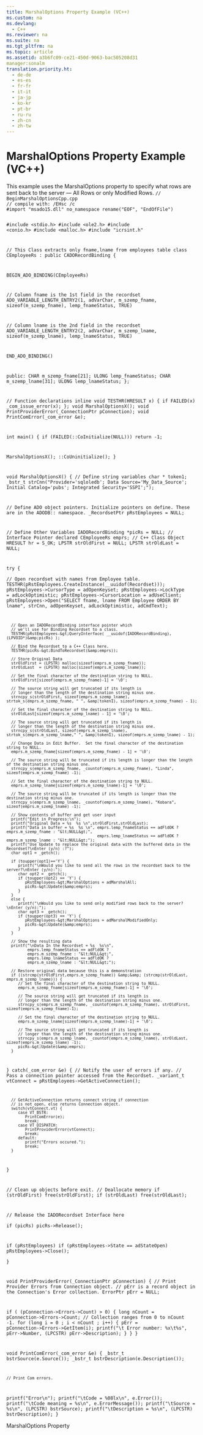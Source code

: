 ```yaml
---
title: MarshalOptions Property Example (VC++)
ms.custom: na
ms.devlang: 
  - C++
ms.reviewer: na
ms.suite: na
ms.tgt_pltfrm: na
ms.topic: article
ms.assetid: a3b6fc09-ce21-450d-9063-bac505208d31
manager:sonalm
translation.priority.ht: 
  - de-de
  - es-es
  - fr-fr
  - it-it
  - ja-jp
  - ko-kr
  - pt-br
  - ru-ru
  - zh-cn
  - zh-tw
---
```

# MarshalOptions Property Example (VC++)
<?xml version="1.0" encoding="utf-8"?>
<developerReferenceWithoutSyntaxDocument xmlns="http://ddue.schemas.microsoft.com/authoring/2003/5" xmlns:xlink="http://www.w3.org/1999/xlink" xmlns:xsi="http://www.w3.org/2001/XMLSchema-instance" xsi:schemaLocation="http://ddue.schemas.microsoft.com/authoring/2003/5 http://dduestorage.blob.core.windows.net/ddueschema/developer.xsd">
  <introduction>
    <para>This example uses the <legacyLink xlink:href="390c8abf-133e-40da-8b99-8f748a983e4f">MarshalOptions</legacyLink> property to specify what rows are sent back to the server — All Rows or only Modified Rows.</para>
    <code>// BeginMarshalOptionsCpp.cpp
// compile with: /EHsc /c
#import "msado15.dll" no_namespace rename("EOF", "EndOfFile")

#include &lt;stdio.h&gt;
#include &lt;ole2.h&gt;
#include &lt;conio.h&gt;
#include &lt;malloc.h&gt;
#include "icrsint.h"

// This Class extracts only fname,lname from employees table
class CEmployeeRs : public CADORecordBinding {

   BEGIN_ADO_BINDING(CEmployeeRs)

   // Column fname is the 1st field in the recordset
   ADO_VARIABLE_LENGTH_ENTRY2(1, adVarChar, m_szemp_fname, sizeof(m_szemp_fname), lemp_fnameStatus, TRUE)
   
   // Column lname is the 2nd field in the recordset
   ADO_VARIABLE_LENGTH_ENTRY2(2, adVarChar, m_szemp_lname, sizeof(m_szemp_lname), lemp_lnameStatus, TRUE)

   END_ADO_BINDING()

public:
   CHAR m_szemp_fname[21];
   ULONG lemp_fnameStatus;
   CHAR m_szemp_lname[31];
   ULONG lemp_lnameStatus;
};

// Function declarations
inline void TESTHR(HRESULT x) { if FAILED(x) _com_issue_error(x); };
void MarshalOptionsX();
void PrintProviderError(_ConnectionPtr pConnection);
void PrintComError(_com_error &amp;e);

int main() {
   if (FAILED(::CoInitialize(NULL)))
      return -1;

   MarshalOptionsX();
   ::CoUninitialize();
}

void MarshalOptionsX() {
   // Define string variables
   char * token1;
   _bstr_t strCnn("Provider='sqloledb'; Data Source='My_Data_Source'; Initial Catalog='pubs'; Integrated Security='SSPI';");

   // Define ADO object pointers.  Initialize pointers on define.  These are in the ADODB::  namespace.
   _RecordsetPtr pRstEmployees = NULL;

   // Define Other Variables
   IADORecordBinding *picRs = NULL;   // Interface Pointer declared
   CEmployeeRs emprs;   // C++ Class Object
   HRESULT hr = S_OK;
   LPSTR strOldFirst = NULL;
   LPSTR strOldLast = NULL;

   try {            
      // Open recordset with names from Employee table.
      TESTHR(pRstEmployees.CreateInstance(__uuidof(Recordset)));
      pRstEmployees-&gt;CursorType = adOpenKeyset;
      pRstEmployees-&gt;LockType = adLockOptimistic;
      pRstEmployees-&gt;CursorLocation = adUseClient;
      pRstEmployees-&gt;Open("SELECT fname, lname FROM Employee ORDER BY lname", strCnn, 
                           adOpenKeyset, adLockOptimistic, adCmdText);

      // Open an IADORecordBinding interface pointer which 
      // we'll use for Binding Recordset to a class.
      TESTHR(pRstEmployees-&gt;QueryInterface( __uuidof(IADORecordBinding), (LPVOID*)&amp;picRs) );

      // Bind the Recordset to a C++ Class here.
      TESTHR(picRs-&gt;BindToRecordset(&amp;emprs));

      // Store Original Data
      strOldFirst = (LPSTR) malloc(sizeof(emprs.m_szemp_fname));
      strOldLast  = (LPSTR) malloc(sizeof(emprs.m_szemp_lname));

      // Set the final character of the destination string to NULL.
      strOldFirst[sizeof(emprs.m_szemp_fname)-1] = '\0';

      // The source string will get truncated if its length is 
      // longer than the length of the destination string minus one.
      strncpy_s(strOldFirst, sizeof(emprs.m_szemp_lname), strtok_s(emprs.m_szemp_fname, " ", &amp;token1), sizeof(emprs.m_szemp_fname) - 1);

      // Set the final character of the destination string to NULL.
      strOldLast[sizeof(emprs.m_szemp_lname) - 1] = '\0';

      // The source string will get truncated if its length is 
      // longer than the length of the destination string minus one.
      strncpy_s(strOldLast, sizeof(emprs.m_szemp_lname), strtok_s(emprs.m_szemp_lname," ", &amp;token1), sizeof(emprs.m_szemp_lname) - 1);
      
      // Change Data in Edit Buffer.  Set the final character of the destination string to NULL.
      emprs.m_szemp_fname[sizeof(emprs.m_szemp_fname) - 1] = '\0';

      // The source string will be truncated if its length is longer than the length of the destination string minus one.
      strncpy_s(emprs.m_szemp_fname, _countof(emprs.m_szemp_fname), "Linda", sizeof(emprs.m_szemp_fname) -1);

      // Set the final character of the destination string to NULL.
      emprs.m_szemp_lname[sizeof(emprs.m_szemp_lname)-1] = '\0';

      // The source string will be truncated if its length is longer than the destination string minus one.
      strncpy_s(emprs.m_szemp_lname, _countof(emprs.m_szemp_lname), "Kobara", sizeof(emprs.m_szemp_lname) -1);

      // Show contents of buffer and get user input
      printf("Edit in Progress:\n");
      printf("Original Data = %s  %s \n",strOldFirst,strOldLast);
      printf("Data in buffer = %s  %s \n", emprs.lemp_fnameStatus == adFldOK ? emprs.m_szemp_fname : "&lt;NULL&gt;",
                                           emprs.lemp_lnameStatus == adFldOK ? emprs.m_szemp_lname : "&lt;NULL&gt;");
      printf("Use Update to replace the original data with the buffered data in the Recordset?\nEnter (y/n) :?");
      char opt1 = _getch();

      if (toupper(opt1)=='Y') {
         printf("\nWould you like to send all the rows in the recordset back to the server?\nEnter (y/n):");
         char opt2 = _getch();
         if (toupper(opt2) == 'Y') {
            pRstEmployees-&gt;MarshalOptions = adMarshalAll;
            picRs-&gt;Update(&amp;emprs);
         }
      }
      else {
         printf("\nWould you like to send only modified rows back to the server?\nEnter (y/n):");
         char opt3 = _getch();
         if (toupper(opt3) == 'Y') {
            pRstEmployees-&gt;MarshalOptions = adMarshalModifiedOnly;
            picRs-&gt;Update(&amp;emprs);
         }
      }

      // Show the resulting data
      printf("\nData In the Recordset = %s  %s\n",
             emprs.lemp_fnameStatus == adFldOK ? 
             emprs.m_szemp_fname : "&lt;NULL&gt;",
             emprs.lemp_lnameStatus == adFldOK ? 
             emprs.m_szemp_lname : "&lt;NULL&gt;");

      // Restore original data because this is a demonstration  
      if ((strcmp(strOldFirst,emprs.m_szemp_fname)) &amp;&amp; (strcmp(strOldLast, emprs.m_szemp_lname))) {
         // Set the final character of the destination string to NULL.
         emprs.m_szemp_fname[sizeof(emprs.m_szemp_fname)-1] = '\0';

         // The source string will get truncated if its length is 
         // longer than the length of the destination string minus one.
         strncpy_s(emprs.m_szemp_fname, _countof(emprs.m_szemp_fname), strOldFirst, sizeof(emprs.m_szemp_fname)-1);

         // Set the final character of the destination string to NULL.
         emprs.m_szemp_lname[sizeof(emprs.m_szemp_lname)-1] = '\0';

         // The source string will get truncated if its length is 
         // longer than the length of the destination string minus one.
         strncpy_s(emprs.m_szemp_lname, _countof(emprs.m_szemp_lname), strOldLast, sizeof(emprs.m_szemp_lname) -1); 
         picRs-&gt;Update(&amp;emprs);
      }
   }
   catch(_com_error &amp;e) {
      // Notify the user of errors if any.
      // Pass a connection pointer accessed from the Recordset.
      _variant_t vtConnect = pRstEmployees-&gt;GetActiveConnection();

      // GetActiveConnection returns connect string if connection
      // is not open, else returns Connection object.
      switch(vtConnect.vt) {
         case VT_BSTR:
            PrintComError(e);
            break;
         case VT_DISPATCH:
            PrintProviderError(vtConnect);
            break;
         default:
            printf("Errors occured.");
            break;
      }
   }

   // Clean up objects before exit.
   // Deallocate memory
   if (strOldFirst)
      free(strOldFirst);
   if (strOldLast)
      free(strOldLast);

   // Release the IADORecordset Interface here   
   if (picRs)
      picRs-&gt;Release();
      
   if (pRstEmployees)
      if (pRstEmployees-&gt;State == adStateOpen)
         pRstEmployees-&gt;Close();   
}

void PrintProviderError(_ConnectionPtr pConnection) {
   // Print Provider Errors from Connection object.
   // pErr is a record object in the Connection's Error collection.
   ErrorPtr pErr = NULL;

   if ( (pConnection-&gt;Errors-&gt;Count) &gt; 0) {
      long nCount = pConnection-&gt;Errors-&gt;Count;
      // Collection ranges from 0 to nCount -1.
      for (long i = 0 ; i &lt; nCount ; i++) {
         pErr = pConnection-&gt;Errors-&gt;GetItem(i);
         printf("\t Error number: %x\t%s", pErr-&gt;Number, (LPCSTR) pErr-&gt;Description);
      }
   }
}

void PrintComError(_com_error &amp;e) {
   _bstr_t bstrSource(e.Source());
   _bstr_t bstrDescription(e.Description());

    // Print Com errors.
   printf("Error\n");
   printf("\tCode = %08lx\n", e.Error());
   printf("\tCode meaning = %s\n", e.ErrorMessage());
   printf("\tSource = %s\n", (LPCSTR) bstrSource);
   printf("\tDescription = %s\n", (LPCSTR) bstrDescription);
}</code>
  </introduction>
  <relatedTopics>
<link xlink:href="390c8abf-133e-40da-8b99-8f748a983e4f">MarshalOptions Property</link>
</relatedTopics>
</developerReferenceWithoutSyntaxDocument>